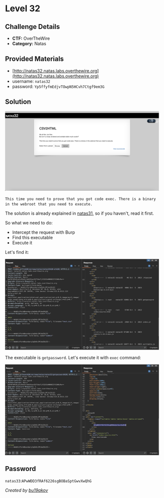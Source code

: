 # Level 32

## Challenge Details 

- **CTF:** OverTheWire
- **Category:** Natas

## Provided Materials

- [http://natas32.natas.labs.overthewire.org](http://natas32.natas.labs.overthewire.org)
- username: `natas32`
- password: `Yp5ffyfmEdjvTOwpN5HCvh7Ctgf9em3G`

## Solution

![start](./start.jpg)

`This time you need to prove that you got code exec. There is a binary in the webroot that you need to execute.`

The solution is already explained in [natas31](https://github.com/bu19akov/CTF-Challenge-Solutions/blob/main/OverTheWire/Natas/natas31/solution.md), so if you haven't, read it first.

So what we need to do:

- Intercept the request with Burp
- Find this executable
- Execute it

Let's find it:

![detect](./detect.jpg)

The executable is `getpassword`. Let's execute it with `exec` command:

![pass](./pass.jpg)

## Password

`natas33`:`APwWDD3fRAf6226sgBOBaSptGwvXwQhG`

*Created by [bu19akov](https://github.com/bu19akov)*